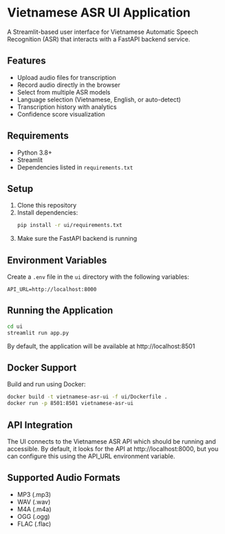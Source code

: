 # Vietnamese ASR UI Application

A Streamlit-based user interface for Vietnamese Automatic Speech Recognition (ASR) that interacts with a FastAPI backend service.

## Features

- Upload audio files for transcription
- Record audio directly in the browser
- Select from multiple ASR models
- Language selection (Vietnamese, English, or auto-detect)
- Transcription history with analytics
- Confidence score visualization

## Requirements

- Python 3.8+
- Streamlit
- Dependencies listed in `requirements.txt`

## Setup

1. Clone this repository
2. Install dependencies:
   ```bash
   pip install -r ui/requirements.txt
   ```
3. Make sure the FastAPI backend is running

## Environment Variables

Create a `.env` file in the `ui` directory with the following variables:

```
API_URL=http://localhost:8000
```

## Running the Application

```bash
cd ui
streamlit run app.py
```

By default, the application will be available at http://localhost:8501

## Docker Support

Build and run using Docker:

```bash
docker build -t vietnamese-asr-ui -f ui/Dockerfile .
docker run -p 8501:8501 vietnamese-asr-ui
```

## API Integration

The UI connects to the Vietnamese ASR API which should be running and accessible. By default, it looks for the API at http://localhost:8000, but you can configure this using the API_URL environment variable.

## Supported Audio Formats

- MP3 (.mp3)
- WAV (.wav)
- M4A (.m4a)
- OGG (.ogg)
- FLAC (.flac) 